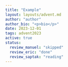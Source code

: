 ```yaml
---
title: "Example"
layout: layouts/advent.md
author: "author"
author_bio: "<p>bio</p>"
date: 2023-12-01
tags: advent2023
active: true
status:
  review_manuel: "skipped"
  review_eric: "done"
  review_saptak: "reading"
---
```

